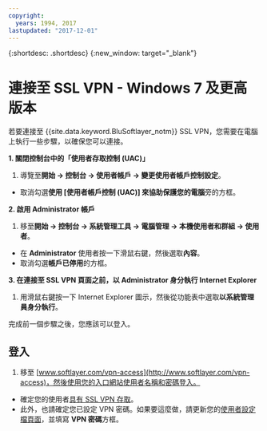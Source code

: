 ```yaml
---
copyright:
  years: 1994, 2017
lastupdated: "2017-12-01"
---
```


{:shortdesc: .shortdesc}
{:new_window: target="_blank"}

# 連接至 SSL VPN - Windows 7 及更高版本

若要連接至 {{site.data.keyword.BluSoftlayer_notm}} SSL VPN，您需要在電腦上執行一些步驟，以確保您可以連接。

**1. 關閉控制台中的「使用者存取控制 (UAC)」**

1. 導覽至**開始 -> 控制台 -> 使用者帳戶 -> 變更使用者帳戶控制設定**。
* 取消勾選**使用 \[使用者帳戶控制 (UAC)\] 來協助保護您的電腦**旁的方框。

**2. 啟用 Administrator 帳戶**

1. 移至**開始 -> 控制台 -> 系統管理工具 -> 電腦管理 -> 本機使用者和群組 -> 使用者**。 
* 在 **Administrator** 使用者按一下滑鼠右鍵，然後選取**內容**。 
* 取消勾選**帳戶已停用**的方框。

**3. 在連接至 SSL VPN 頁面之前，以 Administrator 身分執行 Internet Explorer**

1. 用滑鼠右鍵按一下 Internet Explorer 圖示，然後從功能表中選取**以系統管理員身分執行**。

完成前一個步驟之後，您應該可以登入。 

## 登入

1. 移至 [www.softlayer.com/vpn-access](http://www.softlayer.com/vpn-access)，然後使用您的入口網站使用者名稱和密碼登入。 
* 確定您的使用者[具有 SSL VPN 存取](edit-users-vpn-access.html)。  
* 此外，也請確定您已設定 VPN 密碼。如果要這麼做，請更新您的[使用者設定檔頁面](https://control.softlayer.com/account/user/profile)，並填寫 **VPN 密碼**方框。
